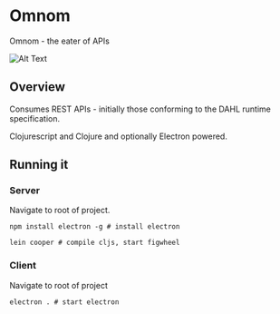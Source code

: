 # Omnom

Omnom - the eater of APIs

![Alt Text](https://media.giphy.com/media/jgUG5cnss7T9K/giphy.gif)

## Overview

Consumes REST APIs - initially those conforming to the DAHL runtime specification.

Clojurescript and Clojure and optionally Electron powered.


## Running it

### Server

Navigate to root of project.

```
npm install electron -g # install electron

lein cooper # compile cljs, start figwheel
```

### Client

Navigate to root of project

```
electron . # start electron
```
